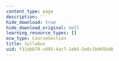 ```yaml
---
content_type: page
description: ''
hide_download: true
hide_download_original: null
learning_resource_types: []
ocw_type: CourseSection
title: Syllabus
uid: f31abb79-c695-4ac7-1eb5-5e6c1b965bd8
---
```

